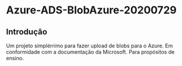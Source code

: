 # Azure-ADS-BlobAzure-20200729

## Introdução

Um projeto simplérrimo para fazer upload de blobs para o Azure.
Em conformidade com a documentação da Microsoft.
Para propósitos de ensino.
